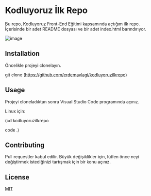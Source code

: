 # Kodluyoruz İlk Repo

Bu repo, Kodluyoruz Front-End Eğitimi kapsamında açtığım ilk repo. İçerisinde bir adet README dosyası ve bir adet index.html barındırıyor.

![image](https://github.com/erdemavlagi/kodluyoruzilkrepo/assets/114666652/4a988d23-c199-40a0-8c91-38119dbead1f)



**Installation**
--------------------------------------

Öncelikle projeyi clonelayın. 


git clone (https://github.com/erdemavlagi/kodluyoruzilkrepo)

**Usage**
-------------------------------------

Projeyi cloneladıktan sonra Visual Studio Code programında açınız.

Linux için:

(cd kodluyoruzilkrepo

code .)

**Contributing**
-----------------------------------

Pull requestler kabul edilir. Büyük değişiklikler için, lütfen önce neyi değiştirmek istediğinizi tartışmak için bir konu açınız.

**License**
------------------------------------
[MIT](https://choosealicense.com/licenses/mit/)
